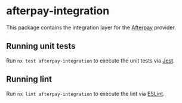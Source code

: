 # afterpay-integration

This package contains the integration layer for the [Afterpay](https://www.afterpay.com/) provider.

## Running unit tests

Run `nx test afterpay-integration` to execute the unit tests via [Jest](https://jestjs.io).

## Running lint

Run `nx lint afterpay-integration` to execute the lint via [ESLint](https://eslint.org/).
